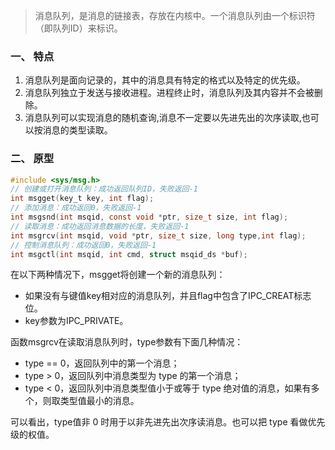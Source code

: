 >消息队列，是消息的链接表，存放在内核中。一个消息队列由一个标识符（即队列ID）来标识。

### 一、 特点
1. 消息队列是面向记录的，其中的消息具有特定的格式以及特定的优先级。  
2. 消息队列独立于发送与接收进程。进程终止时，消息队列及其内容并不会被删除。  
3. 消息队列可以实现消息的随机查询,消息不一定要以先进先出的次序读取,也可以按消息的类型读取。  

### 二、 原型
```c
#include <sys/msg.h>
// 创建或打开消息队列：成功返回队列ID，失败返回-1
int msgget(key_t key, int flag);
// 添加消息：成功返回0，失败返回-1
int msgsnd(int msqid, const void *ptr, size_t size, int flag);
// 读取消息：成功返回消息数据的长度，失败返回-1
int msgrcv(int msqid, void *ptr, size_t size, long type,int flag);
// 控制消息队列：成功返回0，失败返回-1
int msgctl(int msqid, int cmd, struct msqid_ds *buf);
```

在以下两种情况下，msgget将创建一个新的消息队列：  
- 如果没有与键值key相对应的消息队列，并且flag中包含了IPC_CREAT标志位。
- key参数为IPC_PRIVATE。  

函数msgrcv在读取消息队列时，type参数有下面几种情况：  
- type == 0，返回队列中的第一个消息；  
- type > 0，返回队列中消息类型为 type 的第一个消息；
- type < 0，返回队列中消息类型值小于或等于 type 绝对值的消息，如果有多个，则取类型值最小的消息。  

可以看出，type值非 0 时用于以非先进先出次序读消息。也可以把 type 看做优先级的权值。
